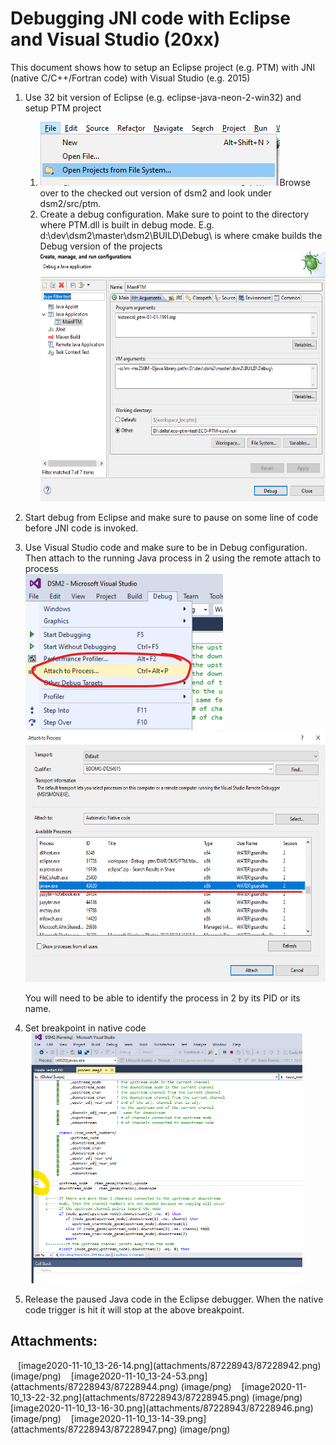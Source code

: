 # Debugging JNI code with Eclipse and Visual Studio (20xx)

This document shows how to setup an Eclipse project (e.g. PTM) with JNI
(native C/C++/Fortran code) with Visual Studio (e.g. 2015) 

1.  Use 32 bit version of Eclipse (e.g. eclipse-java-neon-2-win32) and
    setup PTM project
    1.  <img src="attachments/87228943/87228947.png"
        data-image-src="attachments/87228943/87228947.png"
        data-unresolved-comment-count="0" data-linked-resource-id="87228947"
        data-linked-resource-version="1" data-linked-resource-type="attachment"
        data-linked-resource-default-alias="image2020-11-10_13-14-39.png"
        data-base-url="http://msb-confluence"
        data-linked-resource-content-type="image/png"
        data-linked-resource-container-id="87228943"
        data-linked-resource-container-version="1" height="102" />Browse
        over to the checked out version of dsm2 and look under
        dsm2/src/ptm. 
    2.  Create a debug configuration. Make sure to point to the
        directory where PTM.dll is built in debug mode. E.g.
        d:\dev\dsm2\master\dsm2\BUILD\Debug\\ is where cmake builds the
        Debug version of the projects  
        <img src="attachments/87228943/87228946.png"
        data-image-src="attachments/87228943/87228946.png"
        data-unresolved-comment-count="0" data-linked-resource-id="87228946"
        data-linked-resource-version="1" data-linked-resource-type="attachment"
        data-linked-resource-default-alias="image2020-11-10_13-16-30.png"
        data-base-url="http://msb-confluence"
        data-linked-resource-content-type="image/png"
        data-linked-resource-container-id="87228943"
        data-linked-resource-container-version="1" height="400" />

2.  Start debug from Eclipse and make sure to pause on some line of code
    before JNI code is invoked. 

3.  Use Visual Studio code and make sure to be in Debug configuration.
    Then attach to the running Java process in 2 using the remote attach
    to process  
    <img src="attachments/87228943/87228945.png"
    data-image-src="attachments/87228943/87228945.png"
    data-unresolved-comment-count="0" data-linked-resource-id="87228945"
    data-linked-resource-version="1" data-linked-resource-type="attachment"
    data-linked-resource-default-alias="image2020-11-10_13-22-32.png"
    data-base-url="http://msb-confluence"
    data-linked-resource-content-type="image/png"
    data-linked-resource-container-id="87228943"
    data-linked-resource-container-version="1" height="250" />   
    <img src="attachments/87228943/87228944.png"
    data-image-src="attachments/87228943/87228944.png"
    data-unresolved-comment-count="0" data-linked-resource-id="87228944"
    data-linked-resource-version="1" data-linked-resource-type="attachment"
    data-linked-resource-default-alias="image2020-11-10_13-24-53.png"
    data-base-url="http://msb-confluence"
    data-linked-resource-content-type="image/png"
    data-linked-resource-container-id="87228943"
    data-linked-resource-container-version="1" height="400" />

    You will need to be able to identify the process in 2 by its PID or
    its name. 

4.  Set breakpoint in native code  
    <img src="attachments/87228943/87228942.png"
    data-image-src="attachments/87228943/87228942.png"
    data-unresolved-comment-count="0" data-linked-resource-id="87228942"
    data-linked-resource-version="1" data-linked-resource-type="attachment"
    data-linked-resource-default-alias="image2020-11-10_13-26-14.png"
    data-base-url="http://msb-confluence"
    data-linked-resource-content-type="image/png"
    data-linked-resource-container-id="87228943"
    data-linked-resource-container-version="1" height="400" />

5.  Release the paused Java code in the Eclipse debugger. When the
    native code trigger is hit it will stop at the above breakpoint.

  

  

## Attachments:

<img src="images/icons/bullet_blue.gif" width="8" height="8" />
[image2020-11-10_13-26-14.png](attachments/87228943/87228942.png)
(image/png)  
<img src="images/icons/bullet_blue.gif" width="8" height="8" />
[image2020-11-10_13-24-53.png](attachments/87228943/87228944.png)
(image/png)  
<img src="images/icons/bullet_blue.gif" width="8" height="8" />
[image2020-11-10_13-22-32.png](attachments/87228943/87228945.png)
(image/png)  
<img src="images/icons/bullet_blue.gif" width="8" height="8" />
[image2020-11-10_13-16-30.png](attachments/87228943/87228946.png)
(image/png)  
<img src="images/icons/bullet_blue.gif" width="8" height="8" />
[image2020-11-10_13-14-39.png](attachments/87228943/87228947.png)
(image/png)  
